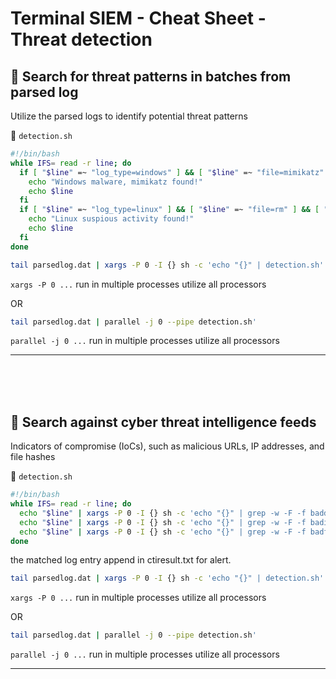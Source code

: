 # **Terminal SIEM - Cheat Sheet - Threat detection**

## :bookmark:  **Search for threat patterns in batches from parsed log**

Utilize the parsed logs to identify potential threat patterns

:page_facing_up: `detection.sh`
```bash
#!/bin/bash
while IFS= read -r line; do
  if [ "$line" =~ "log_type=windows" ] && [ "$line" =~ "file=mimikatz" ]; then
    echo "Windows malware, mimikatz found!"
    echo $line
  fi
  if [ "$line" =~ "log_type=linux" ] && [ "$line" =~ "file=rm" ] && [ "$line" =~ ".bash_history" ]; then
    echo "Linux suspious activity found!"
    echo $line
  fi
done
```
```bash
tail parsedlog.dat | xargs -P 0 -I {} sh -c 'echo "{}" | detection.sh'
```
`xargs -P 0 ...` run in multiple processes utilize all processors

OR
```bash
tail parsedlog.dat | parallel -j 0 --pipe detection.sh'
``` 
`parallel -j 0 ...` run in multiple processes utilize all processors

---
<br />
<br />
<br />

## :bookmark:  **Search against cyber threat intelligence feeds**
Indicators of compromise (IoCs), such as malicious URLs, IP addresses, and file hashes

:page_facing_up: `detection.sh`
```bash
#!/bin/bash
while IFS= read -r line; do
  echo "$line" | xargs -P 0 -I {} sh -c 'echo "{}" | grep -w -F -f baddomain.txt' >> ctiresult.txt
  echo "$line" | xargs -P 0 -I {} sh -c 'echo "{}" | grep -w -F -f badip.txt' >> ctiresult.txt
  echo "$line" | xargs -P 0 -I {} sh -c 'echo "{}" | grep -w -F -f badfile.txt' >> ctiresult.txt
done
```

the matched log entry append in ctiresult.txt for alert.

```bash
tail parsedlog.dat | xargs -P 0 -I {} sh -c 'echo "{}" | detection.sh'
```
`xargs -P 0 ...` run in multiple processes utilize all processors

OR
```bash
tail parsedlog.dat | parallel -j 0 --pipe detection.sh'
``` 
`parallel -j 0 ...` run in multiple processes utilize all processors

---
<br />
<br />
<br />
